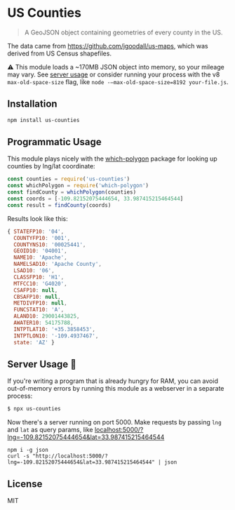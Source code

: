 # US Counties

> A GeoJSON object containing geometries of every county in the US.

The data came from https://github.com/jgoodall/us-maps, which was derived from US Census shapefiles.

:warning: This module loads a ~170MB JSON object into memory, so your mileage may vary. See [server usage](#server-usage) or consider running your process with the v8 `max-old-space-size` flag, like `node -–max-old-space-size=8192 your-file.js`.

## Installation

```sh
npm install us-counties
```

## Programmatic Usage

This module plays nicely with the [which-polygon](https://ghub.io/which-ploygon) package for looking up counties by lng/lat coordinate:

```js
const counties = require('us-counties')
const whichPolygon = require('which-polygon')
const findCounty = whichPolygon(counties)
const coords = [-109.82152075444654, 33.987415215464544]
const result = findCounty(coords)
```

Results look like this:

```js
{ STATEFP10: '04',
  COUNTYFP10: '001',
  COUNTYNS10: '00025441',
  GEOID10: '04001',
  NAME10: 'Apache',
  NAMELSAD10: 'Apache County',
  LSAD10: '06',
  CLASSFP10: 'H1',
  MTFCC10: 'G4020',
  CSAFP10: null,
  CBSAFP10: null,
  METDIVFP10: null,
  FUNCSTAT10: 'A',
  ALAND10: 29001443825,
  AWATER10: 54175788,
  INTPTLAT10: '+35.3858453',
  INTPTLON10: '-109.4937467',
  state: 'AZ' }
```

## Server Usage :rocket:

If you're writing a program that is already hungry for RAM, you can
avoid out-of-memory errors by running this module as a webserver in a separate process:

```sh
$ npx us-counties
```

Now there's a server running on port 5000. Make requests by passing `lng` and `lat` as query params, like [localhost:5000/?lng=-109.82152075444654&lat=33.987415215464544](http://localhost:5000/?lng=-109.82152075444654&lat=33.987415215464544)

```
npm i -g json
curl -s "http://localhost:5000/?lng=-109.82152075444654&lat=33.987415215464544" | json
```


## License

MIT
